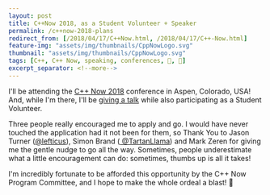 ```yaml
---
layout: post
title: C++Now 2018, as a Student Volunteer + Speaker
permalink: /c++now-2018-plans
redirect_from: [/2018/04/17/C++Now.html, /2018/04/17/C++-Now.html]
feature-img: "assets/img/thumbnails/CppNowLogo.svg"
thumbnail: "assets/img/thumbnails/CppNowLogo.svg"
tags: [C++, C++ Now, speaking, conferences, 🤝, 📣]
excerpt_separator: <!--more-->
---
```


I'll be attending the [C++ Now 2018](http://cppnow.org/) conference in Aspen, Colorado, USA! And, while I'm there, I'll be [giving a talk](http://sched.co/EJjw) while also participating as a Student Volunteer.

<!--more-->

Three people really encouraged me to apply and go. I would have never touched the application had it not been for them, so Thank You to Jason Turner ([@lefticus](https://twitter.com/lefticus)), Simon Brand ([ @TartanLlama](https://twitter.com/TartanLlama)) and Mark Zeren for giving me the gentle nudge to go all the way. Sometimes, people underestimate what a little encouragement can do: sometimes, thumbs up is all it takes!

I'm incredibly fortunate to be afforded this opportunity by the C++ Now Program Committee, and I hope to make the whole ordeal a blast! 🎉
